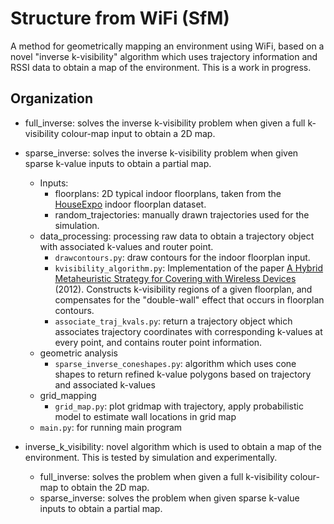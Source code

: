 # Structure from WiFi (SfM)
A method for geometrically mapping an environment using WiFi, based on a novel "inverse k-visibility" algorithm which uses trajectory information and RSSI data to obtain a map of the environment. This is a work in progress. 

## Organization
* full_inverse: solves the inverse k-visibility problem when given a full k-visibility colour-map input to obtain a 2D map.
* sparse_inverse: solves the inverse k-visibility problem when given sparse k-value inputs to obtain a partial map. 
  * Inputs:
    * floorplans: 2D typical indoor floorplans, taken from the [HouseExpo](https://github.com/TeaganLi/HouseExpo) indoor floorplan dataset.
    * random_trajectories: manually drawn trajectories used for the simulation.
  * data_processing: processing raw data to obtain a trajectory object with associated k-values and router point.
    * ```drawcontours.py```: draw contours for the indoor floorplan input.
    * ```kvisibility_algorithm.py```:  Implementation of the paper [A Hybrid Metaheuristic Strategy for Covering with Wireless Devices](http://www.jucs.org/jucs_18_14/a_hybrid_metaheuristic_strategy/jucs_18_14_1906_1932_bajuelos.pdf)  (2012). Constructs k-visibility regions of a given floorplan, and compensates for the "double-wall" effect that occurs in floorplan contours.
    * ```associate_traj_kvals.py```: return a trajectory object which associates trajectory coordinates with corresponding k-values at every point, and contains router point information.
   * geometric analysis 
     * ```sparse_inverse_coneshapes.py```: algorithm which uses cone shapes to return refined k-value polygons based on trajectory and associated k-values
   * grid_mapping 
     * ```grid_map.py```: plot gridmap with trajectory, apply probabilistic model to estimate wall locations in grid map
    * ```main.py```: for running main program 

   
* inverse_k_visibility: novel algorithm which is used to obtain a map of the environment. This is tested by simulation and experimentally.
  * full_inverse: solves the problem when given a full k-visibility colour-map to obtain the 2D map. 
  * sparse_inverse: solves the problem when given sparse k-value inputs to obtain a partial map. 
